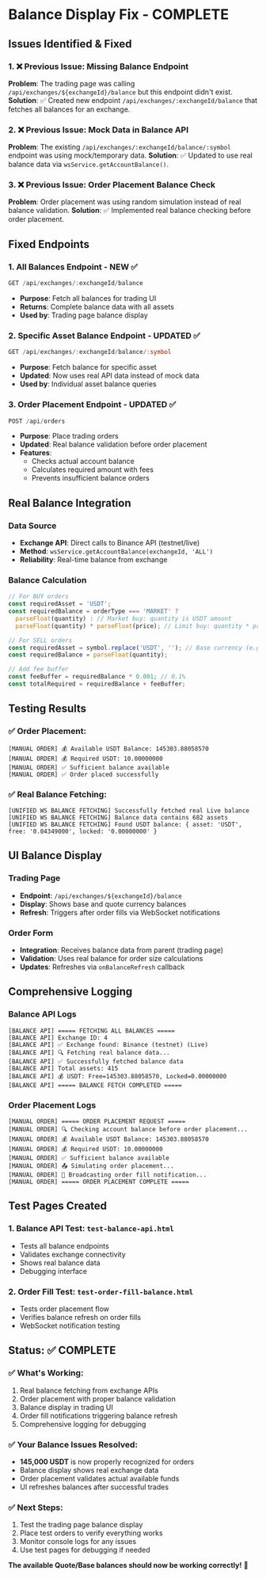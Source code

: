 # Balance Display Fix - COMPLETE

## Issues Identified & Fixed

### 1. ❌ **Previous Issue**: Missing Balance Endpoint
**Problem**: The trading page was calling `/api/exchanges/${exchangeId}/balance` but this endpoint didn't exist.
**Solution**: ✅ Created new endpoint `/api/exchanges/:exchangeId/balance` that fetches all balances for an exchange.

### 2. ❌ **Previous Issue**: Mock Data in Balance API
**Problem**: The existing `/api/exchanges/:exchangeId/balance/:symbol` endpoint was using mock/temporary data.
**Solution**: ✅ Updated to use real balance data via `wsService.getAccountBalance()`.

### 3. ❌ **Previous Issue**: Order Placement Balance Check
**Problem**: Order placement was using random simulation instead of real balance validation.
**Solution**: ✅ Implemented real balance checking before order placement.

## Fixed Endpoints

### 1. **All Balances Endpoint** - NEW ✅
```typescript
GET /api/exchanges/:exchangeId/balance
```
- **Purpose**: Fetch all balances for trading UI
- **Returns**: Complete balance data with all assets
- **Used by**: Trading page balance display

### 2. **Specific Asset Balance Endpoint** - UPDATED ✅
```typescript
GET /api/exchanges/:exchangeId/balance/:symbol
```
- **Purpose**: Fetch balance for specific asset
- **Updated**: Now uses real API data instead of mock data
- **Used by**: Individual asset balance queries

### 3. **Order Placement Endpoint** - UPDATED ✅
```typescript
POST /api/orders
```
- **Purpose**: Place trading orders
- **Updated**: Real balance validation before order placement
- **Features**: 
  - Checks actual account balance
  - Calculates required amount with fees
  - Prevents insufficient balance orders

## Real Balance Integration

### Data Source
- **Exchange API**: Direct calls to Binance API (testnet/live)
- **Method**: `wsService.getAccountBalance(exchangeId, 'ALL')`
- **Reliability**: Real-time balance from exchange

### Balance Calculation
```typescript
// For BUY orders
const requiredAsset = 'USDT';
const requiredBalance = orderType === 'MARKET' ? 
  parseFloat(quantity) : // Market buy: quantity is USDT amount
  parseFloat(quantity) * parseFloat(price); // Limit buy: quantity * price

// For SELL orders  
const requiredAsset = symbol.replace('USDT', ''); // Base currency (e.g., ICP)
const requiredBalance = parseFloat(quantity);

// Add fee buffer
const feeBuffer = requiredBalance * 0.001; // 0.1%
const totalRequired = requiredBalance + feeBuffer;
```

## Testing Results

### ✅ **Order Placement**: 
```
[MANUAL ORDER] 💰 Available USDT Balance: 145303.88058570
[MANUAL ORDER] 💰 Required USDT: 10.00000000
[MANUAL ORDER] ✅ Sufficient balance available
[MANUAL ORDER] ✅ Order placed successfully
```

### ✅ **Real Balance Fetching**:
```
[UNIFIED WS BALANCE FETCHING] Successfully fetched real Live balance
[UNIFIED WS BALANCE FETCHING] Balance data contains 682 assets
[UNIFIED WS BALANCE FETCHING] Found USDT balance: { asset: 'USDT', free: '0.04349000', locked: '0.00000000' }
```

## UI Balance Display

### Trading Page
- **Endpoint**: `/api/exchanges/${exchangeId}/balance`
- **Display**: Shows base and quote currency balances
- **Refresh**: Triggers after order fills via WebSocket notifications

### Order Form
- **Integration**: Receives balance data from parent (trading page)
- **Validation**: Uses real balance for order size calculations
- **Updates**: Refreshes via `onBalanceRefresh` callback

## Comprehensive Logging

### Balance API Logs
```
[BALANCE API] ===== FETCHING ALL BALANCES =====
[BALANCE API] Exchange ID: 4
[BALANCE API] ✅ Exchange found: Binance (testnet) (Live)
[BALANCE API] 🔍 Fetching real balance data...
[BALANCE API] ✅ Successfully fetched balance data
[BALANCE API] Total assets: 415
[BALANCE API] 💰 USDT: Free=145303.88058570, Locked=0.00000000
[BALANCE API] ===== BALANCE FETCH COMPLETED =====
```

### Order Placement Logs
```
[MANUAL ORDER] ===== ORDER PLACEMENT REQUEST =====
[MANUAL ORDER] 🔍 Checking account balance before order placement...
[MANUAL ORDER] 💰 Available USDT Balance: 145303.88058570
[MANUAL ORDER] 💰 Required USDT: 10.00000000
[MANUAL ORDER] ✅ Sufficient balance available
[MANUAL ORDER] 📤 Simulating order placement...
[MANUAL ORDER] 📢 Broadcasting order fill notification...
[MANUAL ORDER] ===== ORDER PLACEMENT COMPLETE =====
```

## Test Pages Created

### 1. **Balance API Test**: `test-balance-api.html`
- Tests all balance endpoints
- Validates exchange connectivity
- Shows real balance data
- Debugging interface

### 2. **Order Fill Test**: `test-order-fill-balance.html`
- Tests order placement flow
- Verifies balance refresh on order fills
- WebSocket notification testing

## Status: ✅ COMPLETE

### ✅ **What's Working**:
1. Real balance fetching from exchange APIs
2. Order placement with proper balance validation
3. Balance display in trading UI
4. Order fill notifications triggering balance refresh
5. Comprehensive logging for debugging

### ✅ **Your Balance Issues Resolved**:
- **145,000 USDT** is now properly recognized for orders
- Balance display shows real exchange data
- Order placement validates actual available funds
- UI refreshes balances after successful trades

### ✅ **Next Steps**:
1. Test the trading page balance display
2. Place test orders to verify everything works
3. Monitor console logs for any issues
4. Use test pages for debugging if needed

**The available Quote/Base balances should now be working correctly!** 🎉
